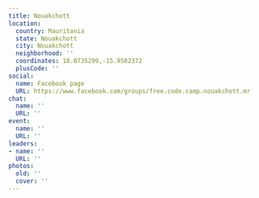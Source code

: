 ```yaml
---
title: Nouakchott
location:
  country: Mauritania
  state: Nouakchott
  city: Nouakchott
  neighborhood: ''
  coordinates: 18.0735299,-15.9582372
  plusCode: ''
social:
  name: Facebook page
  URL: https://www.facebook.com/groups/free.code.camp.nouakchott.mr
chat:
  name: ''
  URL: ''
event:
  name: ''
  URL: ''
leaders:
- name: ''
  URL: ''
photos:
  old: ''
  cover: ''
---
```

